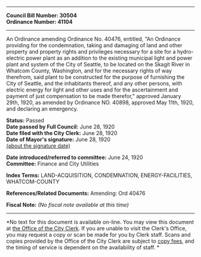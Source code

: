 * * * * *  
  
**Council Bill Number: [](#h0)[](#h2)30504**   
**Ordinance Number: 41104**  
  
* * * * *  
  
An Ordinance amending Ordinance No. 40476, entitled, "An Ordinance providing for the condemnation, taking and damaging of land and other property and property rights and privileges necessary for a site for a hydro-electric power plant as an addition to the existing municipal light and power plant and system of the City of Seattle, to be located on the Skagit River in Whatcom County, Washington, and for the necessary rights of way therefrom, said plant to be constructed for the purpose of furnishing the City of Seattle, and the inhabitants thereof, and any other persons, with electric energy for light and other uses and for the ascertainment and payment of just compensation to be made therefor," approved January 29th, 1920, as amended by Ordinance NO. 40898, approved May 11th, 1920, and declaring an emergency.  
  
**Status:** Passed   
**Date passed by Full Council:** June 28, 1920   
**Date filed with the City Clerk:** June 28, 1920   
**Date of Mayor's signature:** June 28, 1920   
[(about the signature date)](/~public/approvaldate.htm)   
  
  
**Date introduced/referred to committee:** June 24, 1920   
**Committee:** Finance and City Utilities   
  
**Index Terms:** LAND-ACQUISITION, CONDEMNATION, ENERGY-FACILITIES, WHATCOM-COUNTY  
  
**References/Related Documents:** Amending: Ord 40476  
  
**Fiscal Note:** *(No fiscal note available at this time)*  
  
* * * * *  
  
*No text for this document is available on-line. You may view this document at [the Office of the City Clerk](http://www.seattle.gov/leg/clerk/contactUs.htm). If you are unable to visit the Clerk's Office, you may request a copy or scan be made for you by Clerk staff. Scans and copies provided by the Office of the City Clerk are subject to [copy fees](http://clerk.seattle.gov/~public/clerkfees.htm), and the timing of service is dependent on the availability of staff. *  
  
  
